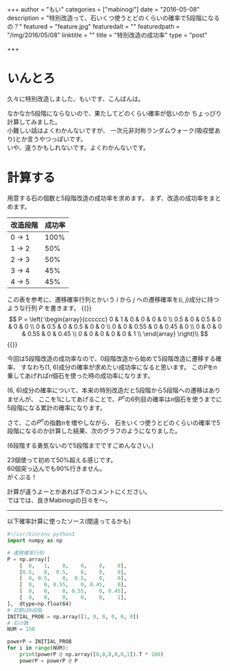+++
author = "もい"
categories = ["mabinogi"]
date = "2016-05-08"
description = "特別改造って、石いくつ使うとどのくらいの確率で5段階になるの？"
featured = "feature.jpg"
featuredalt = ""
featuredpath = "/img/2016/05/08"
linktitle = ""
title = "特別改造の成功率"
type = "post"

+++
# いんとろ
久々に特別改造しました、もいです、こんばんは。

なかなか5段階にならないので、果たしてどのくらい確率が低いのか
ちょっぴり計算してみました。  
小難しい話はよくわかんないですが、
一次元非対称ランダムウォーク(吸収壁あり)とか言うやつっぽいです。  
いや、違うかもしれないです。よくわかんないです。

# 計算する
用意する石の個数と5段階改造の成功率を求めます。
まず、改造の成功率をまとめます。

| 改造段階   | 成功率   |
| ---------- | -------- |
| 0 -> 1     | 100%     |
| 1 -> 2     | 50%      |
| 2 -> 3     | 50%      |
| 3 -> 4     | 45%      |
| 4 -> 5     | 45%      |

この表を参考に、遷移確率行列とかいう $i$ から $j$ への遷移確率を($i$, $j$)成分に持つような行列 $P$ を書きます。
{{<raw>}}
$$
P = \left(
    \begin{array}{cccccc}
          0 &   1 &    0 &    0 &    0 &    0 \\
        0.5 &   0 &  0.5 &    0 &    0 &    0 \\
          0 & 0.5 &    0 &  0.5 &    0 &    0 \\
          0 &   0 & 0.55 &    0 & 0.45 &    0 \\
          0 &   0 &    0 & 0.55 &    0 & 0.45 \\
          0 &   0 &    0 &    0 &    0 &    1 \\
    \end{array}
    \right)\\
$$
{{</raw>}}

今回は5段階改造の成功率なので、0段階改造から始めて5段階改造に遷移する確率、
すなわち(1, 6)成分の確率が求めたい成功率になると思います。
この$P$を$n$乗してあげれば$n$個石を使った時の成功率になります。

(6, 6)成分の確率について、本来の特別改造だと5段階から5段階への遷移はありませんが、
ここを1にしてあげることで、$P^n$の$6$列目の確率は$n$個石を使うまでに5段階になる累計の確率になります。

さて、この$P^n$の指数$n$を増やしながら、
石をいくつ使うとどのくらいの確率で5段階になるのか計算した結果、次のグラフのようになりました。
<div id="chart" class="chart"></div>

(6段階する勇気ないので5段階までですごめんなさい。)

23個使って初めて50%超える感じです。  
60個突っ込んでも90%行きません。  
がくぶる！

計算が違うよーとかあれば下のコメントにください。  
ではでは、良きMabinogiの日々を～。

---
以下確率計算に使ったソース(間違ってるかも)
```python
#!/usr/bin/env python3
import numpy as np

# 遷移確率行列
P = np.array([
    [  0,   1,    0,    0,    0,    0],
    [0.5,   0,  0.5,    0,    0,    0],
    [  0, 0.5,    0,  0.5,    0,    0],
    [  0,   0, 0.55,    0, 0.45,    0],
    [  0,   0,    0, 0.55,    0, 0.45],
    [  0,   0,    0,    0,    0,    1],
],  dtype=np.float64)
# 初期は0段階
INITIAL_PROB = np.array([1, 0, 0, 0, 0, 0])
# 石の数
NUM = 150

powerP = INITIAL_PROB
for i in range(NUM):
    print(powerP @ np.array([0,0,0,0,0,1]).T * 100)
    powerP = powerP @ P
```

<link rel="stylesheet" href="https://cdnjs.cloudflare.com/ajax/libs/c3/0.4.11/c3.css">
<link rel="stylesheet" href="/css/chart.css">
<script type="text/javascript" src="https://cdnjs.cloudflare.com/ajax/libs/d3/3.5.17/d3.min.js"></script>
<script type="text/javascript" src="https://cdnjs.cloudflare.com/ajax/libs/c3/0.4.11/c3.min.js"></script>
<script src="/js/2016/05/08/script.js"></script>
<script type="text/x-mathjax-config">
{{<raw>}}
  MathJax.Hub.Config({ tex2jax: { inlineMath: [['$','$'], ["\\(","\\)"]] } });
{{</raw>}}
</script>
<script type="text/javascript" src="https://cdn.mathjax.org/mathjax/latest/MathJax.js?config=TeX-AMS_HTML"></script>
